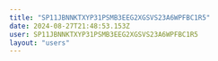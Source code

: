 ```yaml
---
title: "SP11JBNNKTXYP31PSMB3EEG2XGSVS23A6WPFBC1R5"
date: 2024-08-27T21:48:53.153Z
user: SP11JBNNKTXYP31PSMB3EEG2XGSVS23A6WPFBC1R5
layout: "users"
---
```

    